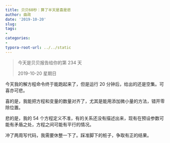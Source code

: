 ```yaml
---
title: 贝贝60秒：算了半天是喜是悲
author: 曲政
date: '2019-10-20'
slug: 
tags:
- 
categories:
- 
typora-root-url: ../../static
---
```


>   今天是贝贝报告给你的第 234 天
>
>   2019-10-20 星期日

今天我的解方程命令终于能跑起来了，但是运行 20 分钟后，给出的还是空集。可喜亦可悲。

喜的是，我能把方程和变量的数量对齐了，尤其是能用添加微小量的方法，错开零除位置。

悲的是，我的 54 个方程定义不准，有的关系还没有描述出来，现有在预设参数可能有矛盾之处，方程之间可能有平行的情况。

冲了两周写代码，我需要休整一下了。踩准脚下的桩子，争取有正的结果。
